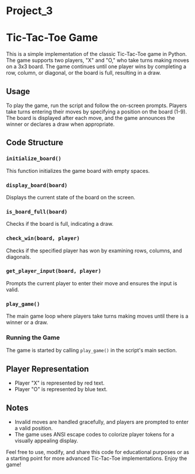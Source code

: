 # Project_3
# Tic-Tac-Toe Game

This is a simple implementation of the classic Tic-Tac-Toe game in Python. The game supports two players, "X" and "O," who take turns making moves on a 3x3 board. The game continues until one player wins by completing a row, column, or diagonal, or the board is full, resulting in a draw.

## Usage

To play the game, run the script and follow the on-screen prompts. Players take turns entering their moves by specifying a position on the board (1-9). The board is displayed after each move, and the game announces the winner or declares a draw when appropriate.

## Code Structure

### `initialize_board()`

This function initializes the game board with empty spaces.

### `display_board(board)`

Displays the current state of the board on the screen.

### `is_board_full(board)`

Checks if the board is full, indicating a draw.

### `check_win(board, player)`

Checks if the specified player has won by examining rows, columns, and diagonals.

### `get_player_input(board, player)`

Prompts the current player to enter their move and ensures the input is valid.

### `play_game()`

The main game loop where players take turns making moves until there is a winner or a draw.

### Running the Game

The game is started by calling `play_game()` in the script's main section.

## Player Representation

- Player "X" is represented by red text.
- Player "O" is represented by blue text.

## Notes

- Invalid moves are handled gracefully, and players are prompted to enter a valid position.
- The game uses ANSI escape codes to colorize player tokens for a visually appealing display.

Feel free to use, modify, and share this code for educational purposes or as a starting point for more advanced Tic-Tac-Toe implementations. Enjoy the game!
